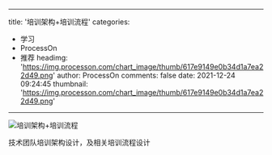 
---
title: '培训架构+培训流程'
categories: 
 - 学习
 - ProcessOn
 - 推荐
headimg: 'https://img.processon.com/chart_image/thumb/617e9149e0b34d1a7ea22d49.png'
author: ProcessOn
comments: false
date: 2021-12-24 09:24:45
thumbnail: 'https://img.processon.com/chart_image/thumb/617e9149e0b34d1a7ea22d49.png'
---

<div>   
<img class="thumb" alt="培训架构+培训流程" src="https://img.processon.com/chart_image/thumb/617e9149e0b34d1a7ea22d49.png" referrerpolicy="no-referrer">
<p>技术团队培训架构设计，及相关培训流程设计</p>  
</div>
            